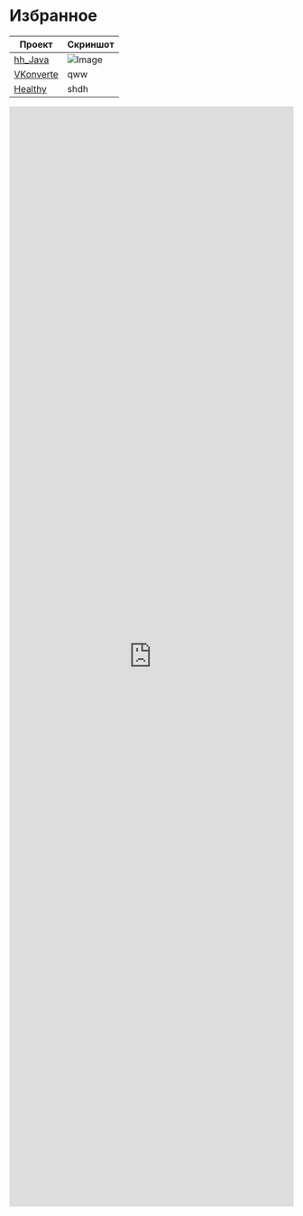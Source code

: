 # Избранное

Проект | Скриншот
------------ | -------------
[hh_Java](https://mobiskif.github.io/hh_JAVA/) | ![Image](https://raw.githubusercontent.com/mobiskif/hh_JAVA/master/res/hh.png) 
[VKonverte](https://mobiskif.github.io/VKonverte_PHP/) | qww
[Healthy](https://mobiskif.github.io/Healthy_ANDROID/) | shdh

<p><iframe src="https://mobiskif.github.io/hh_JAVA/" width="100%" height="50%" frameborder="0"></iframe></p>
